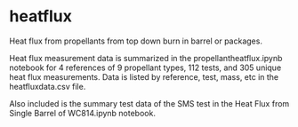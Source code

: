 # heatflux
Heat flux from propellants from top down burn in barrel or packages.

Heat flux measurement data is summarized in the propellantheatflux.ipynb notebook for 4 references of 9 propellant types, 112 tests, and 305 unique heat flux measurements.  Data is listed by reference, test, mass, etc in the heatfluxdata.csv file.

Also included is the summary test data of the SMS test in the Heat Flux from Single Barrel of WC814.ipynb notebook.
